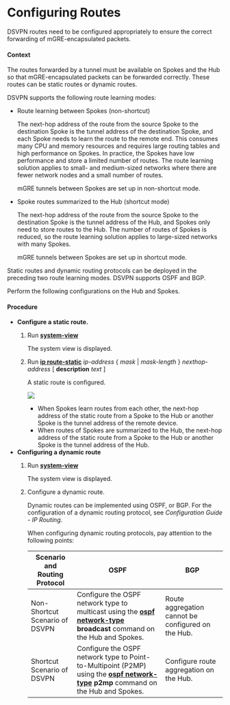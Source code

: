 Configuring Routes
==================

DSVPN routes need to be configured appropriately to ensure the correct forwarding of mGRE-encapsulated packets.

#### Context

The routes forwarded by a tunnel must be available on Spokes and the Hub so that mGRE-encapsulated packets can be forwarded correctly. These routes can be static routes or dynamic routes.

DSVPN supports the following route learning modes:

* Route learning between Spokes (non-shortcut)
  
  The next-hop address of the route from the source Spoke to the destination Spoke is the tunnel address of the destination Spoke, and each Spoke needs to learn the route to the remote end. This consumes many CPU and memory resources and requires large routing tables and high performance on Spokes. In practice, the Spokes have low performance and store a limited number of routes. The route learning solution applies to small- and medium-sized networks where there are fewer network nodes and a small number of routes.
  
  mGRE tunnels between Spokes are set up in non-shortcut mode.
* Spoke routes summarized to the Hub (shortcut mode)
  
  The next-hop address of the route from the source Spoke to the destination Spoke is the tunnel address of the Hub, and Spokes only need to store routes to the Hub. The number of routes of Spokes is reduced, so the route learning solution applies to large-sized networks with many Spokes.
  
  mGRE tunnels between Spokes are set up in shortcut mode.

Static routes and dynamic routing protocols can be deployed in the preceding two route learning modes. DSVPN supports OSPF and BGP.

Perform the following configurations on the Hub and Spokes.


#### Procedure

* **Configure a static route.**
  1. Run [**system-view**](cmdqueryname=system-view)
     
     
     
     The system view is displayed.
  2. Run [**ip route-static**](cmdqueryname=ip+route-static) *ip-address* { *mask* | *mask-length* } *nexthop-address* [ **description** *text* ]
     
     
     
     A static route is configured.
     
     ![](../../../../public_sys-resources/note_3.0-en-us.png) 
     + When Spokes learn routes from each other, the next-hop address of the static route from a Spoke to the Hub or another Spoke is the tunnel address of the remote device.
     + When routes of Spokes are summarized to the Hub, the next-hop address of the static route from a Spoke to the Hub or another Spoke is the tunnel address of the Hub.
* **Configuring a dynamic route**
  1. Run [**system-view**](cmdqueryname=system-view)
     
     
     
     The system view is displayed.
  2. Configure a dynamic route.
     
     
     
     Dynamic routes can be implemented using OSPF, or BGP. For the configuration of a dynamic routing protocol, see *Configuration Guide - IP Routing*.
     
     
     
     When configuring dynamic routing protocols, pay attention to the following points:
     
     | Scenario and Routing Protocol | OSPF | BGP |
     | --- | --- | --- |
     | Non-Shortcut Scenario of DSVPN | Configure the OSPF network type to multicast using the [**ospf network-type**](cmdqueryname=ospf+network-type) **broadcast** command on the Hub and Spokes. | Route aggregation cannot be configured on the Hub. |
     | Shortcut Scenario of DSVPN | Configure the OSPF network type to Point-to-Multipoint (P2MP) using the [**ospf network-type**](cmdqueryname=ospf+network-type) **p2mp** command on the Hub and Spokes. | Configure route aggregation on the Hub. |